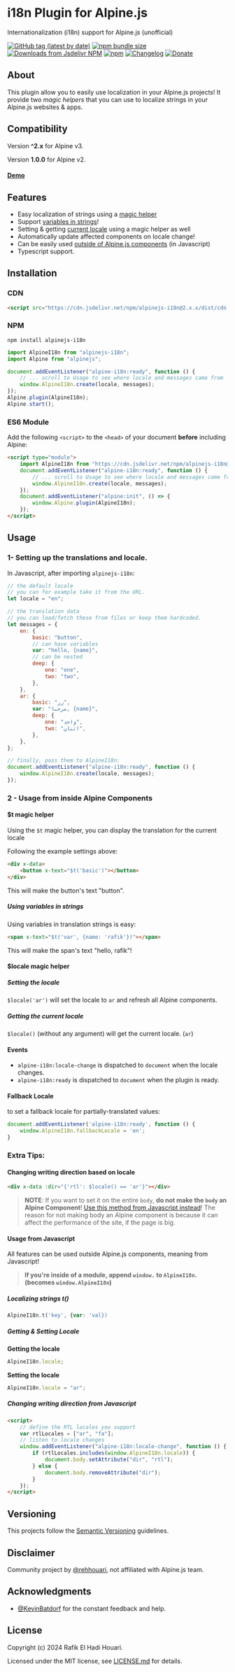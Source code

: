 # i18n Plugin for Alpine.js

Internationalization (i18n) support for Alpine.js (unofficial)

[![GitHub tag (latest by date)](https://img.shields.io/github/v/tag/rehhouari/alpinejs-i18n)](https://github.com/rehhouari/alpinejs-i18n/tree/2.4.2)
[![npm bundle size](https://img.shields.io/bundlephobia/minzip/alpinejs-i18n)](https://bundlephobia.com/result?p=alpinejs-i18n@2.4.2)
[![Downloads from Jsdelivr NPM](https://img.shields.io/jsdelivr/npm/hm/alpinejs-i18n)](https://www.jsdelivr.com/package/npm/alpinejs-i18n?version=2.4.2)
[![npm](https://img.shields.io/npm/dm/alpinejs-i18n)](https://npmjs.com/package/alpinejs-i18n)
[![Changelog](https://img.shields.io/badge/change-log-log)](/CHANGELOG.md)
[![Donate](https://img.shields.io/badge/Support-%E2%99%A5-pink)](https://ko-fi.com/rehhouari)

## About

This plugin allow you to easily use localization in your Alpine.js projects!
It provide two _magic helpers_ that you can use to localize strings in your Alpine.js websites & apps.

## Compatibility

Version **^2.x** for Alpine v3.

Version **1.0.0** for Alpine v2.

#### [Demo](https://alpinejs-i18n-example.vercel.app/)

## Features

-   Easy localization of strings using a [magic helper](#t-magic-helper)
-   Support [variables in strings](#using-variables-in-strings)!
-   Setting & getting [current locale](#locale-magic-helper) using a magic helper as well
-   Automatically update affected components on locale change!
-   Can be easily used [outside of Alpine.js components](#usage-from-javascript) (in Javascript)
-   Typescript support.

## Installation

### CDN

```html
<script src="https://cdn.jsdelivr.net/npm/alpinejs-i18n@2.x.x/dist/cdn.min.js"></script>
```

### NPM

```
npm install alpinejs-i18n
```

```js
import AlpineI18n from "alpinejs-i18n";
import Alpine from "alpinejs";

document.addEventListener("alpine-i18n:ready", function () {
    // ... scroll to Usage to see where locale and messages came from
    window.AlpineI18n.create(locale, messages);
});
Alpine.plugin(AlpineI18n);
Alpine.start();
```

### ES6 Module

Add the following `<script>` to the `<head>` of your document **before** including Alpine:

```html
<script type="module">
    import AlpineI18n from "https://cdn.jsdelivr.net/npm/alpinejs-i18n@2.x.x/dist/module.esm.min.js";
    document.addEventListener("alpine-i18n:ready", function () {
        // ... scroll to Usage to see where locale and messages came from
        window.AlpineI18n.create(locale, messages);
    });
    document.addEventListener("alpine:init", () => {
        window.Alpine.plugin(AlpineI18n);
    });
</script>
```

## Usage

### 1- Setting up the translations and locale.

In Javascript, after importing `alpinejs-i18n`:

```js
// the default locale
// you can for example take it from the URL.
let locale = "en";

// the translation data
// you can load/fetch these from files or keep them hardcoded.
let messages = {
    en: {
        basic: "button",
        // can have variables
        var: "hello, {name}",
        // can be nested
        deep: {
            one: "one",
            two: "two",
        },
    },
    ar: {
        basic: "زر",
        var: "مرحبا, {name}",
        deep: {
            one: "واحد",
            two: "اثنان",
        },
    },
};

// finally, pass them to AlpineI18n:
document.addEventListener("alpine-i18n:ready", function () {
    window.AlpineI18n.create(locale, messages);
});
```

### 2 - Usage from inside Alpine Components

#### $t magic helper

Using the `$t` magic helper, you can display the translation for the current locale

Following the example settings above:

```html
<div x-data>
    <button x-text="$t('basic')"></button>
</div>
```

This will make the button's text "button".

##### Using variables in strings

Using variables in translation strings is easy:

```html
<span x-text="$t('var', {name: 'rafik'})"></span>
```

This will make the span's text "hello, rafik"!

#### $locale magic helper

##### Setting the locale

`$locale('ar')` will set the locale to `ar` and refresh all Alpine components.

##### Getting the current locale

`$locale()` (without any argument) will get the current locale. (`ar`)

#### Events

-   `alpine-i18n:locale-change` is dispatched to `document` when the locale changes.
-   `alpine-i18n:ready` is dispatched to `document` when the plugin is ready.

#### Fallback Locale

to set a fallback locale for partially-translated values:

```js
document.addEventListener('alpine-i18n:ready', function () {
    window.AlpineI18n.fallbackLocale = 'en';
}
```

### Extra Tips:

#### Changing writing direction based on locale

```html
<div x-data :dir="{'rtl': $locale() == 'ar'}"></div>
```

> **NOTE**: If you want to set it on the entire `body`, **do not make the `body` an Alpine Component**!
> [Use this method from Javascript instead](#Changing-writing-direction-from-Javascript)!
> The reason for not making body an Alpine component is because it can affect the performance of the site, if the page is big.

#### Usage from Javascript

All features can be used outside Alpine.js components, meaning from Javascript!

> **If you're inside of a module, append `window.` to `AlpineI18n`. (becomes `window.AlpineI18n`)**

##### Localizing strings t()

```js
AlpineI18n.t('key', {var: 'val})
```

##### Getting & Setting Locale

**Getting the locale**

```js
AlpineI18n.locale;
```

**Setting the locale**

```js
AlpineI18n.locale = "ar";
```

##### Changing writing direction from Javascript

```html
<script>
    // define the RTL locales you support
    var rtlLocales = ["ar", "fa"];
    // listen to locale changes
    window.addEventListener("alpine-i18n:locale-change", function () {
        if (rtlLocales.includes(window.AlpineI18n.locale)) {
            document.body.setAttribute("dir", "rtl");
        } else {
            document.body.removeAttribute("dir");
        }
    });
</script>
```

## Versioning

This projects follow the [Semantic Versioning](https://semver.org/) guidelines.

## Disclaimer

Community project by [@rehhouari](https://github.com/rehhouari), not affiliated with Alpine.js team.

## Acknowledgments

-   [@KevinBatdorf](https://twitter.com/KevinBatdorf) for the constant feedback and help.

## License

Copyright (c) 2024 Rafik El Hadi Houari.

Licensed under the MIT license, see [LICENSE.md](LICENSE.md) for details.
